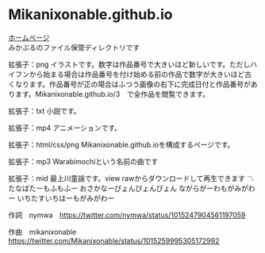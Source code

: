 # Mikanixonable.github.io
[ホームページ](https://mikanixonable.github.io/)  
みかぶるのファイル保管ディレクトリです

拡張子：png
イラストです。数字は作品番号で大きいほど新しいです。ただしハイフンから始まる場合は作品番号を付け始める前の作品で数字が大きいほど古くなります。作品番号が正の場合はふつう画像の右下に完成日付と作品番号があります。Mikanixonable.github.io/3　で全作品を閲覧できます。

拡張子：txt
小説です。

拡張子：mp4
アニメーションです。

拡張子：html/css/png
Mikanixonable.github.ioを構成するページです。

拡張子：mp3
Warabimochiという名前の曲です

拡張子：mid
最上川童謡です。view rawからダウンロードして再生できます
〽たなばたーもふもふー
おさかなーぴょんぴょんぴょん
ながらがーわもがみがわー
いちたすいちはーもがみがわー

作詞　nymwa　https://twitter.com/nymwa/status/1015247904561197059

作曲　mikanixonable　https://twitter.com/Mikanixonable/status/1015259995305172992
